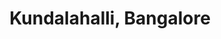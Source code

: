 ---
title: Kundalahalli, Bangalore
url: /kundalahalli-bangalore/
latitude: 12.966
longitude: 77.718
---